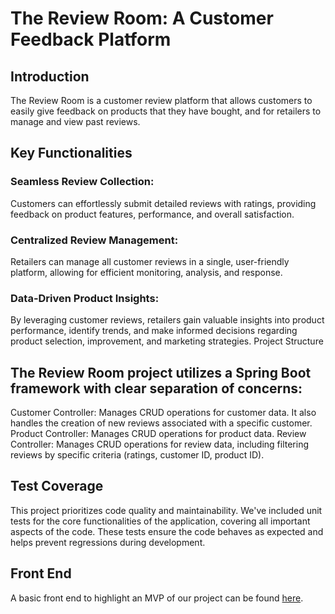 ﻿# The Review Room: A Customer Feedback Platform

## Introduction

The Review Room is a customer review platform that allows customers to easily give feedback on products that they have bought, and for retailers to manage and view past reviews.

## Key Functionalities

### Seamless Review Collection:

Customers can effortlessly submit detailed reviews with ratings, providing feedback on product features, performance, and overall satisfaction.

### Centralized Review Management:

Retailers can manage all customer reviews in a single, user-friendly platform, allowing for efficient monitoring, analysis, and response.

### Data-Driven Product Insights:

By leveraging customer reviews, retailers gain valuable insights into product performance, identify trends, and make informed decisions regarding product selection, improvement, and marketing strategies.
Project Structure

## The Review Room project utilizes a Spring Boot framework with clear separation of concerns:

Customer Controller: Manages CRUD operations for customer data. It also handles the creation of new reviews associated with a specific customer.
Product Controller: Manages CRUD operations for product data.
Review Controller: Manages CRUD operations for review data, including filtering reviews by specific criteria (ratings, customer ID, product ID).

## Test Coverage

This project prioritizes code quality and maintainability. We've included unit tests for the core functionalities of the application, covering all important aspects of the code. These tests ensure the code behaves as expected and helps prevent regressions during development.

## Front End

A basic front end to highlight an MVP of our project can be found [here](https://github.com/kiblykat/ReviewRoom-frontend).
